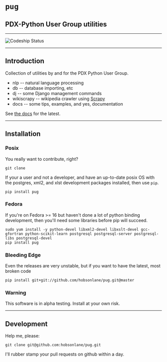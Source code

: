 # `pug`

## PDX-Python User Group utilities

---

![Codeship Status](https://www.codeship.io/projects/8df30150-32b4-0132-b8db-469abd0fd26c/status)

---

## Introduction

Collection of utilities by and for the PDX Python User Group.

- nlp -- natural language processing
- db -- database importing, etc
- dj -- some Django management commands
- wikiscrapy -- wikipedia crawler using [Scrapy](https://github.com/scrapy/scrapy "Excellent new crawler with a JSON-RPC API")
- docs -- some tips, examples, and yes, documentation

See [the docs](https://github.com/hobsonlane/pug/tree/master/pug/docs "incomplete documentation") for the latest.

---

## Installation

### Posix

You really want to contribute, right?

    git clone

If your a user and not a developer, and have an up-to-date posix OS with the postgres, xml2, and xlst development packages installed, then use `pip`.

    pip install pug

### Fedora

If you're on Fedora >= 16 but haven't done a lot of python binding development, then you'll need some libraries before pip will succeed.

    sudo yum install -y python-devel libxml2-devel libxslt-devel gcc-gfortran python-scikit-learn postgresql postgresql-server postgresql-libs postgresql-devel
    pip install pug

### Bleeding Edge

Even the releases are very unstable, but if you want to have the latest, most broken code

    pip install git+git://github.com/hobsonlane/pug.git@master

### Warning

This software is in alpha testing.  Install at your own risk.

---

## Development

Help me, please:

    git clone git@github.com:hobsonlane/pug.git

I'll rubber stamp your pull requests on github within a day.
